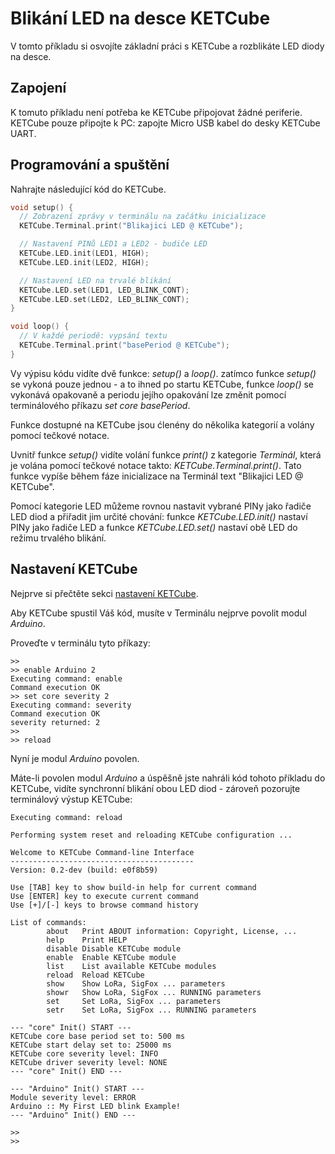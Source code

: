 # Blikání LED na desce KETCube

V tomto příkladu si osvojíte základní práci s KETCube a rozblikáte LED diody na desce.

## Zapojení

K tomuto příkladu není potřeba ke KETCube připojovat žádné periferie. KETCube pouze připojte k PC: zapojte Micro USB kabel do desky KETCube UART.

## Programování a spuštění

Nahrajte následující kód do KETCube.

```c
void setup() {
  // Zobrazení zprávy v terminálu na začátku inicializace
  KETCube.Terminal.print("Blikajici LED @ KETCube");

  // Nastavení PINů LED1 a LED2 - budiče LED
  KETCube.LED.init(LED1, HIGH);
  KETCube.LED.init(LED2, HIGH);

  // Nastavení LED na trvalé blikání
  KETCube.LED.set(LED1, LED_BLINK_CONT);
  KETCube.LED.set(LED2, LED_BLINK_CONT);
}

void loop() {
  // V každé periodě: vypsání textu
  KETCube.Terminal.print("basePeriod @ KETCube");
}
```

Vy výpisu kódu vidíte dvě funkce: *setup()* a *loop()*. zatímco funkce *setup()* se vykoná pouze jednou - a to ihned po startu KETCube, funkce *loop()* se vykonává opakovaně a periodu jejího opakování lze změnit pomocí terminálového příkazu *set core basePeriod*.

Funkce dostupné na KETCube jsou ćlenény do několika kategorií a volány pomocí tečkové notace.

Uvnitř funkce *setup()* vidíte volání funkce *print()* z kategorie *Terminál*, která je volána pomocí tečkové notace takto: *KETCube.Terminal.print()*. Tato funkce vypíše během fáze inicializace na Terminál text "Blikajici LED @ KETCube".

Pomocí kategorie LED můžeme rovnou nastavit vybrané PINy jako řadiče LED diod a přiřadit jim určité chování: funkce *KETCube.LED.init()* nastaví PINy jako řadiče LED a funkce *KETCube.LED.set()* nastaví obě LED do režimu trvalého blikání.

## Nastavení KETCube

Nejprve si přečtěte sekci [nastavení KETCube](settings.md).

Aby KETCube spustil Váš kód, musíte v Terminálu nejprve povolit modul *Arduino*.

Proveďte v terminálu tyto příkazy:

```
>>
>> enable Arduino 2
Executing command: enable
Command execution OK
>> set core severity 2
Executing command: severity
Command execution OK
severity returned: 2
>>
>> reload

```

Nyní je modul *Arduino* povolen.

Máte-li povolen modul *Arduino* a úspěšně jste nahráli kód tohoto příkladu do KETCube, vidíte synchronní blikání obou LED diod - zároveň pozorujte terminálový výstup KETCube:

```
Executing command: reload

Performing system reset and reloading KETCube configuration ...

Welcome to KETCube Command-line Interface
-----------------------------------------
Version: 0.2-dev (build: e0f8b59)

Use [TAB] key to show build-in help for current command
Use [ENTER] key to execute current command
Use [+]/[-] keys to browse command history

List of commands:
        about   Print ABOUT information: Copyright, License, ...
        help    Print HELP
        disable Disable KETCube module
        enable  Enable KETCube module
        list    List available KETCube modules
        reload  Reload KETCube
        show    Show LoRa, SigFox ... parameters
        showr   Show LoRa, SigFox ... RUNNING parameters
        set     Set LoRa, SigFox ... parameters
        setr    Set LoRa, SigFox ... RUNNING parameters

--- "core" Init() START ---
KETCube core base period set to: 500 ms
KETCube start delay set to: 25000 ms
KETCube core severity level: INFO
KETCube driver severity level: NONE
--- "core" Init() END ---

--- "Arduino" Init() START ---
Module severity level: ERROR
Arduino :: My First LED blink Example!
--- "Arduino" Init() END ---

>>
>>

```

